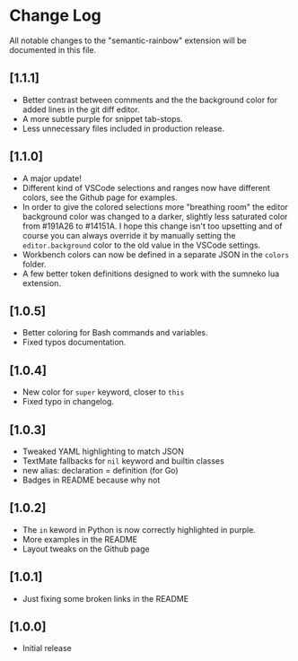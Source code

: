 # Change Log

All notable changes to the "semantic-rainbow" extension will be documented in this file.

## [1.1.1]
- Better contrast between comments and the the background color for added lines in the git diff editor.
- A more subtle purple for snippet tab-stops.
- Less unnecessary files included in production release.

## [1.1.0]
- A major update!
- Different kind of VSCode selections and ranges now have different colors, see the Github page for examples.
- In order to give the colored selections more "breathing room" the editor background color was changed to a darker, slightly less saturated color from #191A26 to #14151A. I hope this change isn't too upsetting and of course you can always override it by manually setting the `editor.background` color to the old value in the VSCode settings.
- Workbench colors can now be defined in a separate JSON in the `colors` folder.
- A few better token definitions designed to work with the sumneko lua extension.

## [1.0.5]
- Better coloring for Bash commands and variables.
- Fixed typos documentation.

## [1.0.4]
- New color for `super` keyword, closer to `this`
- Fixed typo in changelog.

## [1.0.3]
- Tweaked YAML highlighting to match JSON
- TextMate fallbacks for `nil` keyword and builtin classes
- new alias: declaration = definition (for Go)
- Badges in README because why not

## [1.0.2]
- The `in` keword in Python is now correctly highlighted in purple.
- More examples in the README
- Layout tweaks on the Github page

## [1.0.1]
- Just fixing some broken links in the README

## [1.0.0]
- Initial release
